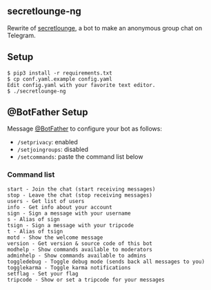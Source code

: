 secretlounge-ng
---------------
Rewrite of [secretlounge](https://github.com/6697/secretlounge), a bot to make an anonymous group chat on Telegram.

## Setup
```
$ pip3 install -r requirements.txt
$ cp conf.yaml.example config.yaml
Edit config.yaml with your favorite text editor.
$ ./secretlounge-ng
```

## @BotFather Setup
Message [@BotFather](https://t.me/BotFather) to configure your bot as follows:

* `/setprivacy`: enabled
* `/setjoingroups`: disabled
* `/setcommands`: paste the command list below

### Command list
```
start - Join the chat (start receiving messages)
stop - Leave the chat (stop receiving messages)
users - Get list of users
info - Get info about your account
sign - Sign a message with your username
s - Alias of sign
tsign - Sign a message with your tripcode
t - Alias of tsign
motd - Show the welcome message
version - Get version & source code of this bot
modhelp - Show commands available to moderators
adminhelp - Show commands available to admins
toggledebug - Toggle debug mode (sends back all messages to you)
togglekarma - Toggle karma notifications
setflag - Set your flag
tripcode - Show or set a tripcode for your messages
